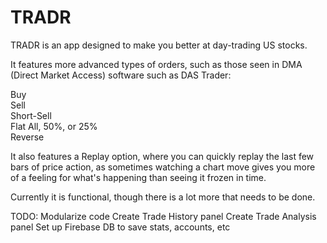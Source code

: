 # TRADR

TRADR is an app designed to make you better at day-trading US stocks.

It features more advanced types of orders, such as those seen in DMA (Direct Market Access) software such as DAS Trader:

Buy<br>
Sell<br>
Short-Sell<br>
Flat All, 50%, or 25%<br>
Reverse<br>

It also features a Replay option, where you can quickly replay the last few bars of price action, as sometimes watching a chart move gives you more of a feeling for what's happening than seeing it frozen in time.

Currently it is functional, though there is a lot more that needs to be done.

TODO:
Modularize code
Create Trade History panel
Create Trade Analysis panel
Set up Firebase DB to save stats, accounts, etc
